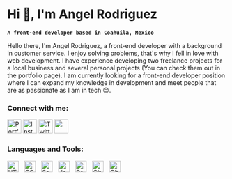# Hi 👋, I'm Angel Rodriguez
**`A front-end developer based in Coahuila, Mexico`**

Hello there, I'm Angel Rodriguez, a front-end developer with a background in customer service. I enjoy solving problems, that's why I fell in love with web development. I have experience developing two freelance projects for a local business and several personal projects (You can check them out in the portfolio page). I am currently looking for a front-end developer position where I can expand my knowledge in development and meet people that are as passionate as I am in tech 😊.

### Connect with me:

<p>
  <a href="https://ardzcodes.tech"><img width="32px" alt="Portfolio" title="Portfolio" src="https://img.icons8.com/fluency-systems-regular/48/null/internet.png"/></a>  
  <a href="https://www.instagram.com/ardzcodes24/"><img width="32px" alt="Instagram" title="Instagram" src="https://img.icons8.com/material/48/null/instagram-new--v1.png"/></a>
  <a href="https://twitter.com/ardzcodes24"><img width="32px" alt="Twitter" title="Twitter" src="https://img.icons8.com/material/48/null/twitter--v2.png"/></a>
  <a href="https://www.linkedin.com/in/ardzcodes/" alt="Linkedin" title="Linkedin"><img width="32px" src="https://img.icons8.com/material/48/null/linkedin--v1.png"/></a>
  
</p>

### Languages and Tools:

<img align="left" alt="HTML5" width="26px" src="https://cdn.jsdelivr.net/gh/devicons/devicon/icons/html5/html5-original.svg" style="padding-right:10px;" />
<img align="left" alt="CSS3" width="26px" src="https://cdn.jsdelivr.net/gh/devicons/devicon/icons/css3/css3-original.svg" style="padding-right:10px;" />
<img align="left" alt="Sass" width="26px" src="https://cdn.jsdelivr.net/gh/devicons/devicon/icons/sass/sass-original.svg" style="padding-right:10px;" />
<img align="left" alt="JavaScript" width="26px" src="https://cdn.jsdelivr.net/gh/devicons/devicon/icons/javascript/javascript-original.svg" style="padding-right:10px;" />
<img align="left" alt="React" width="26px" src="https://cdn.jsdelivr.net/gh/devicons/devicon/icons/react/react-original.svg" style="padding-right:10px;" />
<img align="left" alt="Git" width="26px" src="https://cdn.jsdelivr.net/gh/devicons/devicon/icons/git/git-original.svg" style="padding-right:10px;" />
<img align="left" alt="GitHub" width="26px" src="https://user-images.githubusercontent.com/3369400/139448065-39a229ba-4b06-434b-bc67-616e2ed80c8f.png" style="padding-right:10px;" />

